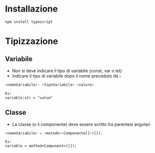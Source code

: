 # Installazione
```sh
npm install typescript
```
# Tipizzazione
## Variabile
- Non si deve indicare il tipo di variabile (const, var o let)
- indicare il tipo di variabile dopo il nome preceduto da **:**
```TypeScript
<nomeVariabile>: <tipoVariabile> <valore>
```
	Es:
	variable:str = "value"
## Classe
- La classe (o il componente) deve essere scritto tra parentesi angolari
```TypeScript
<nomeVariabile> = <metodo><Componente[]>([]);
```
	Es:
	variable = method<Component>([]);